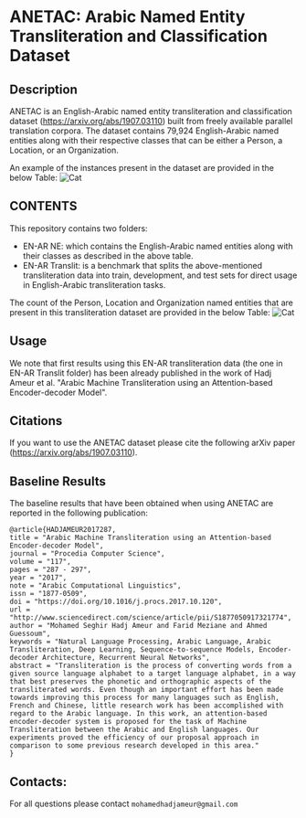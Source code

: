 # ANETAC: Arabic Named Entity Transliteration and Classification Dataset

## Description

ANETAC is an English-Arabic named entity transliteration and classification dataset (https://arxiv.org/abs/1907.03110) built from freely available parallel translation corpora. The dataset contains 79,924 English-Arabic named entities along with their respective classes that can be either a Person, a Location, or an Organization. 

An example of the instances present in the dataset are provided in the below Table: 
![Cat](https://github.com/MohamedHadjAmeur/ANETC-Arabic-Named-Entity-Transliteration-and-Classification-Dataset/blob/master/image.png)

## CONTENTS


This repository contains two folders:
* EN-AR NE: which contains the English-Arabic named entities along with their classes as described in the above table.
* EN-AR Translit: is a benchmark that splits the above-mentioned transliteration data into train, development, and test sets for direct usage in English-Arabic transliteration tasks.

The count of the Person, Location and Organization named entities that are present in this transliteration dataset are provided in the below Table: 
![Cat](https://github.com/MohamedHadjAmeur/ANETC-Arabic-Named-Entity-Transliteration-and-Classification-Dataset/blob/master/stats.PNG)

## Usage
We note that first results using this EN-AR transliteration data (the one in EN-AR Translit folder) has been already published in the work of Hadj Ameur et al. "Arabic Machine Transliteration using an Attention-based Encoder-decoder Model".

## Citations
If you want to use the ANETAC dataset please cite the following arXiv paper (https://arxiv.org/abs/1907.03110).

## Baseline Results

The baseline results that have been obtained when using ANETAC are reported in the following publication:

```
@article{HADJAMEUR2017287,
title = "Arabic Machine Transliteration using an Attention-based Encoder-decoder Model",
journal = "Procedia Computer Science",
volume = "117",
pages = "287 - 297",
year = "2017",
note = "Arabic Computational Linguistics",
issn = "1877-0509",
doi = "https://doi.org/10.1016/j.procs.2017.10.120",
url = "http://www.sciencedirect.com/science/article/pii/S1877050917321774",
author = "Mohamed Seghir Hadj Ameur and Farid Meziane and Ahmed Guessoum",
keywords = "Natural Language Processing, Arabic Language, Arabic Transliteration, Deep Learning, Sequence-to-sequence Models, Encoder-decoder Architecture, Recurrent Neural Networks",
abstract = "Transliteration is the process of converting words from a given source language alphabet to a target language alphabet, in a way that best preserves the phonetic and orthographic aspects of the transliterated words. Even though an important effort has been made towards improving this process for many languages such as English, French and Chinese, little research work has been accomplished with regard to the Arabic language. In this work, an attention-based encoder-decoder system is proposed for the task of Machine Transliteration between the Arabic and English languages. Our experiments proved the efficiency of our proposal approach in comparison to some previous research developed in this area."
}
```

## Contacts:
For all questions please contact ``mohamedhadjameur@gmail.com`` 

